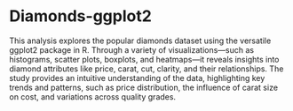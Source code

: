 # Diamonds-ggplot2
This analysis explores the popular diamonds dataset using the versatile ggplot2 package in R. Through a variety of visualizations—such as histograms, scatter plots, boxplots, and heatmaps—it reveals insights into diamond attributes like price, carat, cut, clarity, and their relationships. The study provides an intuitive understanding of the data, highlighting key trends and patterns, such as price distribution, the influence of carat size on cost, and variations across quality grades.
